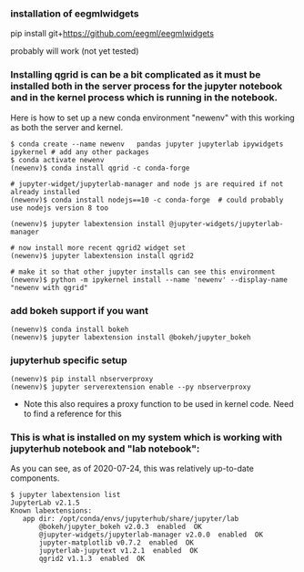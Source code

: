 ### installation of eegmlwidgets

pip install git+https://github.com/eegml/eegmlwidgets

probably will work (not yet tested)

### Installing qgrid is can be a bit complicated as it must be installed both in the server process for the jupyter notebook and in the kernel process which is running in the notebook.


Here is how to set up a new conda environment "newenv" with this working as both the server and kernel.
```
$ conda create --name newenv   pandas jupyter jupyterlab ipywidgets ipykernel # add any other packages
$ conda activate newenv
(newenv)$ conda install qgrid -c conda-forge

# jupyter-widget/jupyterlab-manager and node js are required if not already installed
(newenv)$ conda install nodejs==10 -c conda-forge  # could probably use nodejs version 8 too

(newenv)$ jupyter labextension install @jupyter-widgets/jupyterlab-manager

# now install more recent qgrid2 widget set
(newenv)$ jupyter labextension install qgrid2

# make it so that other jupyter installs can see this environment
(newenv)$ python -m ipykernel install --name 'newenv' --display-name "newenv with qgrid"
```


### add bokeh support if you want
```
(newenv)$ conda install bokeh
(newenv)$ jupyter labextension install @bokeh/jupyter_bokeh
```

### jupyterhub specific setup
```
(newenv)$ pip install nbserverproxy
(newenv)$ jupyter serverextension enable --py nbserverproxy
```
- Note this also requires a proxy function to be used in kernel code. Need to find a reference for this

### This is what is installed on my system which is working with jupyterhub notebook and "lab notebook":
As you can see, as of 2020-07-24, this was relatively up-to-date components.

```
$ jupyter labextension list
JupyterLab v2.1.5
Known labextensions:
   app dir: /opt/conda/envs/jupyterhub/share/jupyter/lab
       @bokeh/jupyter_bokeh v2.0.3  enabled  OK
	   @jupyter-widgets/jupyterlab-manager v2.0.0  enabled  OK
	   jupyter-matplotlib v0.7.2  enabled  OK
	   jupyterlab-jupytext v1.2.1  enabled  OK
	   qgrid2 v1.1.3  enabled  OK
										   
```										   
